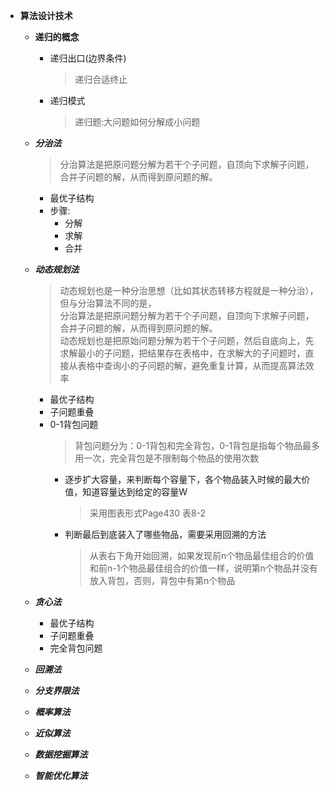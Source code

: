  + **算法设计技术**
    + **递归的概念**
      + 递归出口(边界条件)
        > 递归合适终止
      + 递归模式
        > 递归题:大问题如何分解成小问题
    + ***分治法***
      > 分治算法是把原问题分解为若干个子问题，自顶向下求解子问题，合并子问题的解，从而得到原问题的解。
      + 最优子结构
      + 步骤:
        + 分解
        + 求解
        + 合并
    + ***动态规划法***
      > 动态规划也是一种分治思想（比如其状态转移方程就是一种分治），但与分治算法不同的是，<br>
        分治算法是把原问题分解为若干个子问题，自顶向下求解子问题，合并子问题的解，从而得到原问题的解。<br>
        动态规划也是把原始问题分解为若干个子问题，然后自底向上，先求解最小的子问题，把结果存在表格中，在求解大的子问题时，直接从表格中查询小的子问题的解，避免重复计算，从而提高算法效率
      + 最优子结构
      + 子问题重叠
      + 0-1背包问题
        > 背包问题分为：0-1背包和完全背包，0-1背包是指每个物品最多用一次，完全背包是不限制每个物品的使用次数
        + 逐步扩大容量，来判断每个容量下，各个物品装入时候的最大价值，知道容量达到给定的容量W
          > 采用图表形式Page430 表8-2
        + 判断最后到底装入了哪些物品，需要采用回溯的方法
          > 从表右下角开始回溯，如果发现前n个物品最佳组合的价值和前n-1个物品最佳组合的价值一样，说明第n个物品并没有放入背包，否则，背包中有第n个物品
    + ***贪心法***
      > 
      + 最优子结构
      + 子问题重叠
      + 完全背包问题
    + ***回溯法***
    
    + ***分支界限法***
    
    + ***概率算法***
    
    + ***近似算法***
    + ***数据挖掘算法***
    + ***智能优化算法***

